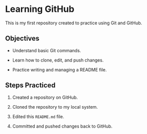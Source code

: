 # Learning GitHub



This is my first repository created to practice using Git and GitHub.



## Objectives

- Understand basic Git commands.

- Learn how to clone, edit, and push changes.

- Practice writing and managing a README file.



## Steps Practiced

1. Created a repository on GitHub.

2. Cloned the repository to my local system.

3. Edited this `README.md` file.

4. Committed and pushed changes back to GitHub.


